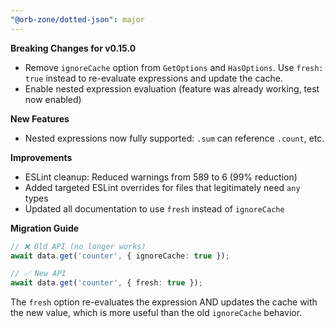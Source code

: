 ```yaml
---
"@orb-zone/dotted-json": major
---
```


**Breaking Changes for v0.15.0**

- Remove `ignoreCache` option from `GetOptions` and `HasOptions`. Use `fresh: true` instead to re-evaluate expressions and update the cache.
- Enable nested expression evaluation (feature was already working, test now enabled)

**New Features**

- Nested expressions now fully supported: `.sum` can reference `.count`, etc.

**Improvements**

- ESLint cleanup: Reduced warnings from 589 to 6 (99% reduction)
- Added targeted ESLint overrides for files that legitimately need `any` types
- Updated all documentation to use `fresh` instead of `ignoreCache`

**Migration Guide**

```typescript
// ❌ Old API (no longer works)
await data.get('counter', { ignoreCache: true });

// ✅ New API
await data.get('counter', { fresh: true });
```

The `fresh` option re-evaluates the expression AND updates the cache with the new value, which is more useful than the old `ignoreCache` behavior.
